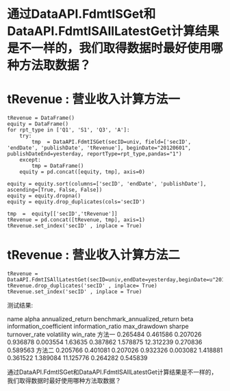 # 通过DataAPI.FdmtISGet和DataAPI.FdmtISAllLatestGet计算结果是不一样的，我们取得数据时最好使用哪种方法取数据？

# tRevenue : 营业收入计算方法一  
    tRevenue = DataFrame()
    equity = DataFrame()
    for rpt_type in ['Q1', 'S1', 'Q3', 'A']:
        try:           
            tmp  = DataAPI.FdmtISGet(secID=univ, field=['secID', 'endDate', 'publishDate', 'tRevenue'], beginDate="20120601", publishDateEnd=yesterday, reportType=rpt_type,pandas="1")
        except:
            tmp = DataFrame()
        equity = pd.concat([equity, tmp], axis=0)

    equity = equity.sort(columns=['secID', 'endDate', 'publishDate'], ascending=[True, False, False])
    equity = equity.dropna()
    equity = equity.drop_duplicates(cols='secID')
     
    tmp  =  equity[['secID','tRevenue']]
    tRevenue = pd.concat([tRevenue, tmp], axis=1)    
    tRevenue.set_index('secID' , inplace = True)


# tRevenue : 营业收入计算方法二  
    tRevenue = DataAPI.FdmtISAllLatestGet(secID=univ,endDate=yesterday,beginDate=u"20120601",field=u"secID,tRevenue",pandas="1")
    tRevenue.drop_duplicates('secID' , inplace= True)
    tRevenue.set_index('secID' , inplace = True)  

测试结果:

name	alpha	annualized_return	benchmark_annualized_return	beta	information_coefficient	information_ratio	max_drawdown	sharpe	turnover_rate	volatility	win_rate
方法一	0.265484	0.461586	0.207026	0.936878	0.003554	1.63635	0.387862	1.578875	12.312239	0.270836	0.589563
方法二	0.205766	0.401081	0.207026	0.932326	0.003082	1.418881	0.361522	1.389084	11.125776	0.264282	0.545839


通过DataAPI.FdmtISGet和DataAPI.FdmtISAllLatestGet计算结果是不一样的，我们取得数据时最好使用哪种方法取数据？